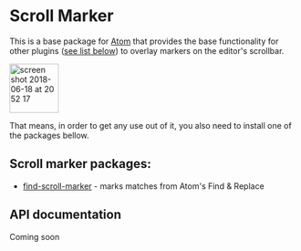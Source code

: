 # Scroll Marker

This is a base package for [Atom](https://atom.io/) that provides the base functionality for other plugins ([see list below](#scroll-marker-packages)) to overlay markers on the editor's scrollbar.

<img width="86" alt="screen shot 2018-06-18 at 20 52 17" src="https://user-images.githubusercontent.com/11520795/41553150-91ad9a6c-7339-11e8-923a-b9b57343ce77.png">

That means, in order to get any use out of it, you also need to install one of the packages bellow.

## Scroll marker packages:

 - [find-scroll-marker](#link) - marks matches from Atom's Find & Replace


## API documentation

 Coming soon
